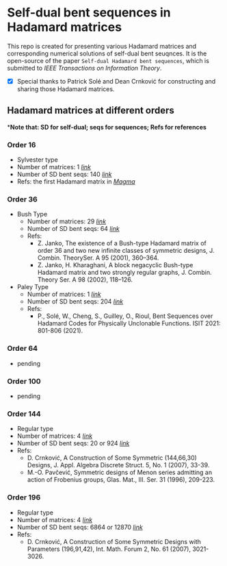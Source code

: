 # Self-dual bent sequences in Hadamard matrices

This repo is created for presenting various Hadamard matrices and corresponding numerical solutions of self-dual bent seuqnces. It is the open-source of the paper `Self-dual Hadamard bent sequences`, which is submitted to *IEEE Transactions on Information Theory*.

- [x] Special thanks to Patrick Solé and Dean Crnković for constructing and sharing those Hadamard matrices.

## Hadamard matrices at different orders

***Note that: SD for self-dual; seqs for sequences; Refs for references**

### Order 16

- Sylvester type
- Number of matrices: 1 [*link*](./Hadamard_matrices/H_n16_eigen4_Sylvester_N1.txt)
- Number of SD bent seqs: 140 [*link*](./bent_sequences/sd_bent_n16_eigen4_Sylvester_N1.log)
- Refs: the first Hadamard matrix in [*Magma*](http://magma.maths.usyd.edu.au/magma/)

### Order 36

- Bush Type
  - Number of matrices: 29 [*link*](./Hadamard_matrices/H_n36_eigen6_Bush_N29.txt)
  - Number of SD bent seqs: 64 [*link*](./bent_sequences/sd_bent_n36_eigen6_Bush_N29.log)
  - Refs: 
    - Z. Janko, The existence of a Bush-type Hadamard matrix of order 36 and two new infinite classes of symmetric designs, J. Combin. TheorySer. A 95 (2001), 360–364.
    - Z. Janko, H. Kharaghani, A block negacyclic Bush-type Hadamard matrix and two strongly regular graphs, J. Combin. Theory Ser. A 98 (2002), 118–126.
- Paley Type
  - Number of matrices: 1 [*link*](./Hadamard_matrices/H_n36_eigen6_Paley_N1.txt)
  - Number of SD bent seqs: 204 [*link*](./bent_sequences/sd_bent_n36_eigen6_Paley_N1.log)
  - Refs: 
    - P., Solé, W., Cheng, S., Guilley, O., Rioul, Bent Sequences over Hadamard Codes for Physically Unclonable Functions. ISIT 2021: 801-806 (2021).

### Order 64

- pending

### Order 100

- pending

### Order 144

- Regular type
- Number of matrices: 4 [*link*](./Hadamard_matrices/H_n144_eigen12_Regular_N4.txt)
- Number of SD bent seqs: 20 or 924 [*link*]()
- Refs: 
  - D. Crnković, A Construction of Some Symmetric (144,66,30) Designs, J. Appl. Algebra Discrete Struct. 5, No. 1 (2007), 33-39.
  - M.-O. Pavčević, Symmetric designs of Menon series admitting an action of Frobenius groups, Glas. Mat., III. Ser. 31 (1996), 209-223.


### Order 196

- Regular type
- Number of matrices: 4 [*link*](./Hadamard_matrices/H_n196_eigen14_Regular_N4.txt)
- Number of SD bent seqs: 6864 or 12870 [*link*]()
- Refs: 
  - D. Crnković, A Construction of Some Symmetric Designs with Parameters (196,91,42), Int. Math. Forum 2, No. 61 (2007), 3021-3026.